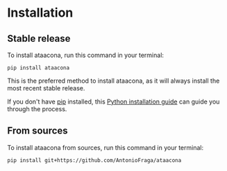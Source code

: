 # Installation

## Stable release

To install ataacona, run this command in your terminal:

```
pip install ataacona
```

This is the preferred method to install ataacona, as it will always install the most recent stable release.

If you don't have [pip](https://pip.pypa.io) installed, this [Python installation guide](http://docs.python-guide.org/en/latest/starting/installation/) can guide you through the process.

## From sources

To install ataacona from sources, run this command in your terminal:

```
pip install git+https://github.com/AntonioFraga/ataacona
```
